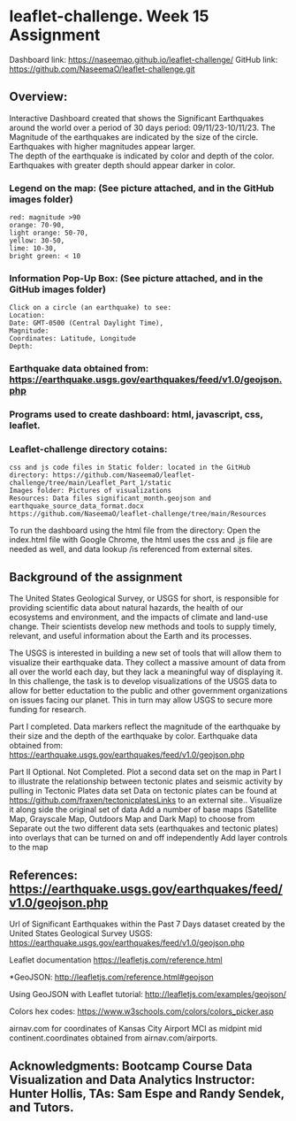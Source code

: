# leaflet-challenge. Week 15 Assignment
Dashboard link: https://naseemao.github.io/leaflet-challenge/
GitHub link: https://github.com/NaseemaO/leaflet-challenge.git

## Overview: 
Interactive Dashboard created that shows the Significant Earthquakes around the world over a period of 30 days period: 09/11/23-10/11/23.
The Magnitude of the earthquakes are indicated by the size of the circle. Earthquakes with higher magnitudes appear larger.   
The depth of the earthquake is indicated by color and depth of the color. Earthquakes with greater depth should appear darker in color.

### Legend on the map: (See picture attached, and in the GitHub images folder)
    red: magnitude >90 
    orange: 70-90, 
    light orange: 50-70, 
    yellow: 30-50, 
    lime: 10-30, 
    bright green: < 10 

### Information Pop-Up Box: (See picture attached, and in the GitHub images folder)
    Click on a circle (an earthquake) to see: 
    Location: 
    Date: GMT-0500 (Central Daylight Time),
    Magnitude: 
    Coordinates: Latitude, Longitude
    Depth: 

### Earthquake data obtained from: https://earthquake.usgs.gov/earthquakes/feed/v1.0/geojson.php

### Programs used to create dashboard: html, javascript, css, leaflet. 

### Leaflet-challenge directory cotains: 
    css and js code files in Static folder: located in the GitHub directory: https://github.com/NaseemaO/leaflet-challenge/tree/main/Leaflet_Part_1/static 
    Images folder: Pictures of visualizations
    Resources: Data files significant_month.geojson and earthquake_source_data_format.docx https://github.com/NaseemaO/leaflet-challenge/tree/main/Resources

To run the dashboard using the html file from the directory: Open the index.html file with Google Chrome, the html uses the css and .js file are needed as well, and data lookup /is referenced from external sites. 

## Background of the assignment 
The United States Geological Survey, or USGS for short, is responsible for providing scientific data about natural hazards, the health of our ecosystems and environment, and the impacts of climate and land-use change. Their scientists develop new methods and tools to supply timely, relevant, and useful information about the Earth and its processes.

The USGS is interested in building a new set of tools that will allow them to visualize their earthquake data. They collect a massive amount of data from all over the world each day, but they lack a meaningful way of displaying it. In this challenge, the task is to develop visualizations of the USGS data to allow for better eductation to the public and other government organizations on issues facing our planet. This in turn may allow USGS to secure more funding for research. 

Part I completed.  Data markers reflect the magnitude of the earthquake by their size and the depth of the earthquake by color. 
Earthquake data obtained from: https://earthquake.usgs.gov/earthquakes/feed/v1.0/geojson.php

Part II Optional. Not Completed. Plot a second data set on the map in Part I to illustrate the relationship between tectonic plates and seismic activity by pulling in Tectonic Plates data set
Data on tectonic plates can be found at https://github.com/fraxen/tectonicplatesLinks to an external site.. Visualize it along side the original set of data
Add a number of base maps (Satellite Map, Grayscale Map, Outdoors Map and Dark Map) to choose from
Separate out the two different data sets (earthquakes and tectonic plates) into overlays that can be turned on and off independently
Add layer controls to the map

## References: https://earthquake.usgs.gov/earthquakes/feed/v1.0/geojson.php
Url of Significant Earthquakes within the Past 7 Days dataset created by the United States Geological Survey USGS:
https://earthquake.usgs.gov/earthquakes/feed/v1.0/geojson.php

Leaflet documentation  https://leafletjs.com/reference.html

*GeoJSON: http://leafletjs.com/reference.html#geojson

Using GeoJSON with Leaflet tutorial: http://leafletjs.com/examples/geojson/

Colors hex codes: https://www.w3schools.com/colors/colors_picker.asp

airnav.com for coordinates of Kansas City Airport MCI as midpint mid continent.coordinates obtained from airnav.com/airports. 

## Acknowledgments: Bootcamp Course Data Visualization and Data Analytics Instructor: Hunter Hollis, TAs: Sam Espe and Randy Sendek, and Tutors. 

